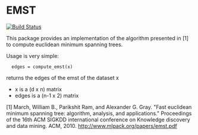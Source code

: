 # EMST
[![Build Status](https://travis-ci.org/lithom/EMST.jl.svg?branch=master)](https://travis-ci.org/lithom/EMST.jl)

This package provides an implementation of the algorithm presented in [1] to compute euclidean minimum spanning trees.

Usage is very simple:
```
  edges = compute_emst(x)
```

returns the edges of the emst of the dataset x
- x is a (d x n) matrix
- edges is a (n-1 x 2) matrix


[1] March, William B., Parikshit Ram, and Alexander G. Gray. "Fast euclidean minimum spanning tree: algorithm, analysis, and applications." Proceedings of the 16th ACM SIGKDD international conference on Knowledge discovery and data mining. ACM, 2010.
http://www.mlpack.org/papers/emst.pdf
